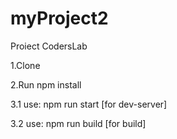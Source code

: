 # myProject2
Proiect CodersLab

1.Clone


2.Run npm install

3.1 use: npm run start [for dev-server]

3.2 use: npm run build [for build]
